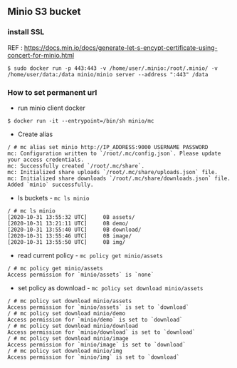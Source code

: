 ## Minio S3 bucket

### install SSL

REF : https://docs.min.io/docs/generate-let-s-encypt-certificate-using-concert-for-minio.html

```
$ sudo docker run -p 443:443 -v /home/user/.minio:/root/.minio/ -v /home/user/data:/data minio/minio server --address ":443" /data
```


### How to set permanent url

- run minio client docker

```
$ docker run -it --entrypoint=/bin/sh minio/mc  
```

- Create alias

```
/ # mc alias set minio http://IP_ADDRESS:9000 USERNAME PASSWORD
mc: Configuration written to `/root/.mc/config.json`. Please update your access credentials.
mc: Successfully created `/root/.mc/share`.
mc: Initialized share uploads `/root/.mc/share/uploads.json` file.
mc: Initialized share downloads `/root/.mc/share/downloads.json` file.
Added `minio` successfully.
```

- ls buckets - `mc ls minio`

```
/ # mc ls minio
[2020-10-31 13:55:32 UTC]     0B assets/
[2020-10-31 13:21:11 UTC]     0B demo/
[2020-10-31 13:55:40 UTC]     0B download/
[2020-10-31 13:55:46 UTC]     0B image/
[2020-10-31 13:55:50 UTC]     0B img/

```

- read current policy - `mc policy get minio/assets`

```
/ # mc policy get minio/assets
Access permission for `minio/assets` is `none`
```

- set policy as download - `mc policy set download minio/assets`

```
/ # mc policy set download minio/assets
Access permission for `minio/assets` is set to `download`
/ # mc policy set download minio/demo
Access permission for `minio/demo` is set to `download`
/ # mc policy set download minio/download
Access permission for `minio/download` is set to `download`
/ # mc policy set download minio/image
Access permission for `minio/image` is set to `download`
/ # mc policy set download minio/img
Access permission for `minio/img` is set to `download`
```